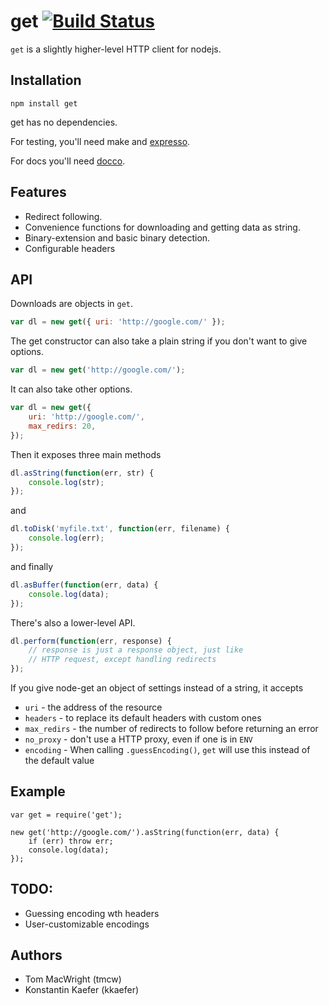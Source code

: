 # get [![Build Status](https://secure.travis-ci.org/developmentseed/node-get.png?branch=master)](http://travis-ci.org/developmentseed/node-get)

`get` is a slightly higher-level HTTP client for nodejs.

## Installation

    npm install get

get has no dependencies.

For testing, you'll need make and [expresso](https://github.com/visionmedia/expresso).

For docs you'll need [docco](https://github.com/jashkenas/docco).

## Features

* Redirect following.
* Convenience functions for downloading and getting data as string.
* Binary-extension and basic binary detection.
* Configurable headers

## API

Downloads are objects in `get`.

```javascript
var dl = new get({ uri: 'http://google.com/' });
```

The get constructor can also take a plain string if you don't want to give options.

```javascript
var dl = new get('http://google.com/');
```

It can also take other options.

```javascript
var dl = new get({
    uri: 'http://google.com/',
    max_redirs: 20,
});
```

Then it exposes three main methods

```javascript
dl.asString(function(err, str) {
    console.log(str);
});
```

and

```javascript
dl.toDisk('myfile.txt', function(err, filename) {
    console.log(err);
});
```

and finally

```javascript
dl.asBuffer(function(err, data) {
    console.log(data);
});
```


There's also a lower-level API.

```javascript
dl.perform(function(err, response) {
    // response is just a response object, just like
    // HTTP request, except handling redirects
});
```

If you give node-get an object of settings instead of a string,
it accepts

* `uri` - the address of the resource
* `headers` - to replace its default headers with custom ones
* `max_redirs` - the number of redirects to follow before returning an error
* `no_proxy` - don't use a HTTP proxy, even if one is in `ENV`
* `encoding` - When calling `.guessEncoding()`, `get` will use this instead of the default value

## Example

```
var get = require('get');

new get('http://google.com/').asString(function(err, data) {
    if (err) throw err;
    console.log(data);
});
```

## TODO:

* Guessing encoding wth headers
* User-customizable encodings

## Authors

* Tom MacWright (tmcw)
* Konstantin Kaefer (kkaefer)
